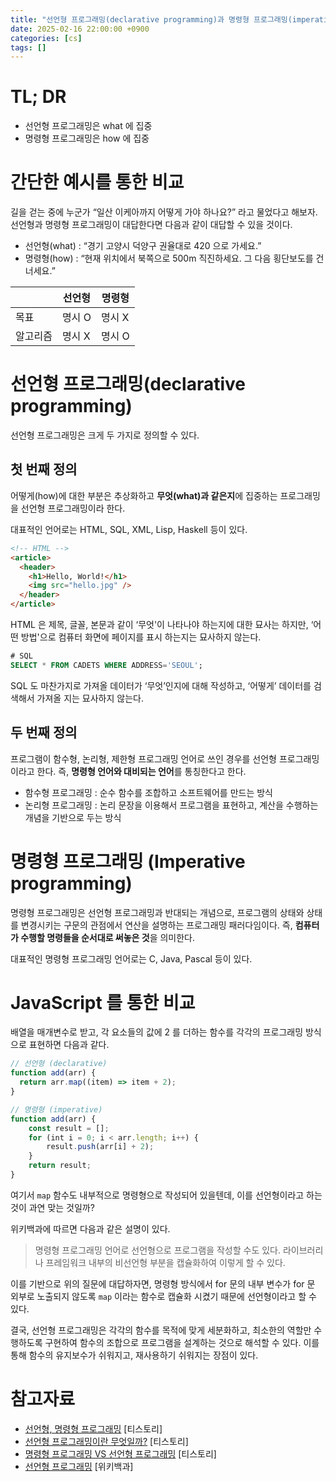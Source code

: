 ```yaml
---
title: "선언형 프로그래밍(declarative programming)과 명령형 프로그래밍(imperative programming) 비교"
date: 2025-02-16 22:00:00 +0900
categories: [cs]
tags: []
---
```


# TL; DR

- 선언형 프로그래밍은 what 에 집중
- 명령형 프로그래밍은 how 에 집중

# 간단한 예시를 통한 비교

길을 걷는 중에 누군가 “일산 이케아까지 어떻게 가야 하나요?” 라고 물었다고 해보자. 선언형과 명령형 프로그래밍이 대답한다면 다음과 같이 대답할 수 있을 것이다.

- 선언형(what) : “경기 고양시 덕양구 권율대로 420 으로 가세요.”
- 명령형(how) : “현재 위치에서 북쪽으로 500m 직진하세요. 그 다음 횡단보도를 건너세요.”

|          | 선언형 | 명령형 |
| -------- | ------ | ------ |
| 목표     | 명시 O | 명시 X |
| 알고리즘 | 명시 X | 명시 O |

# 선언형 프로그래밍(declarative programming)

선언형 프로그래밍은 크게 두 가지로 정의할 수 있다.

## 첫 번째 정의

어떻게(how)에 대한 부분은 추상화하고 **무엇(what)과 같은지**에 집중하는 프로그래밍을 선언형 프로그래밍이라 한다.

대표적인 언어로는 HTML, SQL, XML, Lisp, Haskell 등이 있다.

```html
<!-- HTML -->
<article>
  <header>
    <h1>Hello, World!</h1>
    <img src="hello.jpg" />
  </header>
</article>
```

HTML 은 제목, 글꼴, 본문과 같이 ‘무엇'이 나타나야 하는지에 대한 묘사는 하지만, ‘어떤 방법'으로 컴퓨터 화면에 페이지를 표시 하는지는 묘사하지 않는다.

```sql
# SQL
SELECT * FROM CADETS WHERE ADDRESS='SEOUL';
```

SQL 도 마찬가지로 가져올 데이터가 ‘무엇’인지에 대해 작성하고, ‘어떻게’ 데이터를 검색해서 가져올 지는 묘사하지 않는다.

## 두 번째 정의

프로그램이 함수형, 논리형, 제한형 프로그래밍 언어로 쓰인 경우를 선언형 프로그래밍이라고 한다. 즉, **명령형 언어와 대비되는 언어**를 통칭한다고 한다.

- 함수형 프로그래밍 : 순수 함수를 조합하고 소프트웨어를 만드는 방식
- 논리형 프로그래밍 : 논리 문장을 이용해서 프로그램을 표현하고, 계산을 수행하는 개념을 기반으로 두는 방식

# 명령형 프로그래밍 (Imperative programming)

명령형 프로그래밍은 선언형 프로그래밍과 반대되는 개념으로, 프로그램의 상태와 상태를 변경시키는 구문의 관점에서 연산을 설명하는 프로그래밍 패러다임이다. 즉, **컴퓨터가 수행할 명령들을 순서대로 써놓은 것**을 의미한다.

대표적인 명령형 프로그래밍 언어로는 C, Java, Pascal 등이 있다.

# JavaScript 를 통한 비교

배열을 매개변수로 받고, 각 요소들의 값에 2 를 더하는 함수를 각각의 프로그래밍 방식으로 표현하면 다음과 같다.

```jsx
// 선언형 (declarative)
function add(arr) {
  return arr.map((item) => item + 2);
}
```

```jsx
// 명령형 (imperative)
function add(arr) {
	const result = [];
	for (int i = 0; i < arr.length; i++) {
		result.push(arr[i] + 2);
	}
	return result;
}
```

여기서 `map` 함수도 내부적으로 명령형으로 작성되어 있을텐데, 이를 선언형이라고 하는 것이 과연 맞는 것일까?

위키백과에 따르면 다음과 같은 설명이 있다.

> 명령형 프로그래밍 언어로 선언형으로 프로그램을 작성할 수도 있다. 라이브러리나 프레임워크 내부의 비선언형 부분을 캡슐화하여 이렇게 할 수 있다.

이를 기반으로 위의 질문에 대답하자면, 명령형 방식에서 for 문의 내부 변수가 for 문 외부로 노출되지 않도록 `map` 이라는 함수로 캡슐화 시켰기 때문에 선언형이라고 할 수 있다.

결국, 선언형 프로그래밍은 각각의 함수를 목적에 맞게 세분화하고, 최소한의 역할만 수행하도록 구현하여 함수의 조합으로 프로그램을 설계하는 것으로 해석할 수 있다. 이를 통해 함수의 유지보수가 쉬워지고, 재사용하기 쉬워지는 장점이 있다.

# 참고자료

- [선언형, 명령형 프로그래밍](https://coding-sojin2.tistory.com/172) [티스토리]
- [선언형 프로그래밍이란 무엇일까?](https://codechaser.tistory.com/81) [티스토리]
- [명령형 프로그래밍 VS 선언형 프로그래밍](https://boxfoxs.tistory.com/430) [티스토리]
- [선언형 프로그래밍](https://ko.wikipedia.org/wiki/%EC%84%A0%EC%96%B8%ED%98%95_%ED%94%84%EB%A1%9C%EA%B7%B8%EB%9E%98%EB%B0%8D) [위키백과]
